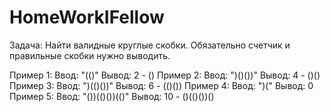 # HomeWorkIFellow
Задача: Найти валидные круглые скобки. 
Обязательно счетчик и правильные скобки нужно выводить.
 
 
Пример 1:
               Ввод: "(()"
               Вывод: 2 - ()
Пример 2:
               Ввод: ")()())"
               Вывод: 4 - ()()
Пример 3:
               Ввод: ")(()())"
               Вывод: 6 - (()())
Пример 4:
               Ввод: ")("
               Вывод: 0
Пример 5:
               Ввод: "())(()())(()"
               Вывод: 10 - ()(()())()
